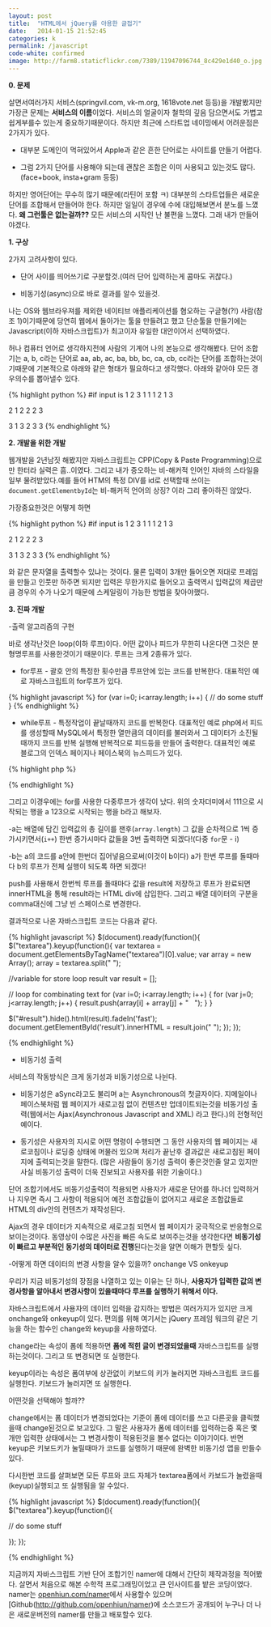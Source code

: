 ```yaml
---
layout: post
title:  "HTML에서 jQuery를 아용한 글접기"
date:   2014-01-15 21:52:45
categories: k
permalink: /javascript
code-white: confirmed
image: http://farm8.staticflickr.com/7389/11947096744_8c429e1d40_o.jpg
---
```


**0. 문제**

살면서여러가지 서비스(springvil.com, vk-m.org, 1618vote.net 등등)을 개발봤지만 가장큰 문제는 **서비스의 이름**이었다. 서비스의 얼굴이자 철학의 깊음 담으면서도 가볍고 쉽게부를수 있는게 중요하기때문이다. 하지만 최근에 스타트업 네이밍에서 어려운점은 2가지가 있다.

- 대부분 도메인이 먹혀있어서 Apple과 같은 흔한 단어로는 사이트를 만들기 어렵다.

- 그럼 2가지 단어를 사용해야 되는데 괜찮은 조합은 이미 사용되고 있는것도 많다. (face+book, insta+gram 등등)

하지만 영어단어는 무수히 많기 때문에(라틴어 포함 ㅋ) 대부분의 스타트업들은 새로운 단어를 조합해서 만들어야 한다. 하지만 일일이 경우에 수에 대입해보면서 분노를 느꼈다. **왜 그런툴은 없는걸까??** 모든 서비스의 시작인 난 불편을 느꼈다. 그래 내가 만들어야겠다.

**1. 구상**

2가지 고려사항이 있다.

- 단어 사이를 띄어쓰기로 구분할것.(여러 단어 입력하는게 콤마도 귀찮다.)

- 비동기성(async)으로 바로 결과를 알수 있을것.

나는 OS와 웹브라우져를 제외한 네이티브 애플리케이션를 혐오하는 구글형(?!) 사람(참조 1)이기때문에 당연히 웹에서 돌아가는 툴을 만들려고 했고 단순툴을 만들기에는 Javascript(이하 자바스크립트)가 최고이자 유일한 대안이어서 선택하였다.

허나 컴퓨터 언어로 생각하지전에 사람의 기계어 나의 본능으로 생각해봤다. 단어 조합기는 a, b, c라는 단어로 aa, ab, ac, ba, bb, bc, ca, cb, cc라는 단어를 조합하는것이기때문에 기본적으로 아래와 같은 형태가 필요하다고 생각했다. 아래와 같아야 모든 경우의수를 뽑아낼수 있다. 

{% highlight python %}
#if input is 1 2 3
1     1
1     2
1     3

2     1
2     2
2     3

3     1
3     2
3     3
{% endhighlight %}

**2. 개발을 위한 개발**

웹개발을 2년남짓 해봤지만 자바스크립트는 CPP(Copy & Paste Programming)으로만 한터라 실력은 흠..이였다. 
그리고 내가 증오하는 비-해커적 인어인 자바의 스타일을 일부 물려받았다.예를 들어 HTM의 특정 DIV를 id로 선택할때 쓰이는 ``document.getElementbyId``는 비-해커적 언어의 상징? 이라 그리 좋아하진 않았다.

가장중요한것은 어떻게 하면 

{% highlight python %}
#if input is 1 2 3
1     1
1     2
1     3

2     1
2     2
2     3

3     1
3     2
3     3
{% endhighlight %}

와 같은 문자열을 출력할수 있냐는 것이다. 물론 입력이 3개만 들어오면 저대로 프레임을 만들고 인풋만 하주면 되지만 입력은 무한가지로 들어오고 출력역시 입력값의 제곱만큼 경우의 수가 나오기 때문에 스케일링이 가능한 방법을 찾아야했다.

**3. 진짜 개발**

-출력 알고리즘의 구현

바로 생각난것은 loop(이하 루프)이다. 어떤 값이나 피드가 무한히 나온다면 그것은 분형명루프를 사용한것이기 때문이다. 루프는 크게 2종류가 있다.

- for루프 - 괄호 안의 특정한 횟수만큼 루프안에 있는 코드를 반복한다. 대표적인 예로 자바스크립트의 for루프가 있다.

{% highlight javascript %}
for (var i=0; i<array.length; i++) {
// do some stuff
}
{% endhighlight %}

- while루프 - 특정작업이 끝날때까지 코드를 반복한다. 대표적인 예로 php에서 피드를 생성할때 MySQL에서 특정한 열만큼의 데이터를 불러와서 그 데이터가 소진될때까지 코드를 반복 실행해 반복적으로 피드등을 만들어 출력한다. 대표적인 예로 블로그의 인덱스 페이지나 페이스북의 뉴스피드가 있다.

{% highlight php %}
<?php
while ($feed_query_array = mysqli_fetch_array($feed_query_result)) {
$feed_user = $feed_query_array['UserId'];
$feed_group = $feed_query_array['GroupId'];
$feed_text = $feed_query_array['FeedText'];
$feed_photo = $feed_query_array['FeedPhoto'];
$feed_date = $feed_query_array['CreationDate'];

?>
{% endhighlight %}

그리고 이경우에는 for를 사용한 다중루프가 생각이 났다. 위의 숫자더미에서 111으로 시작되는 행을 a 123으로 시작되는 행을 b라고 해보자.

-a는 배열에 담긴 입력값의 총 길이를 잰후(`array.length`) 그 값을 순차적으로 1씩 증가시키면서(`i++`) 한번 증가시마다 값들을 3번 출력하면 되겠다!(다중 `for`문 - i)

-b는 a의 코드를 a안에 한번더 집어넣음으로써(이것이 b이다) a가 한번 루프를 돌때마다 b의 루프가 전체 실행이 되도록 하면 되겠다!

push를 사용해서 한번씩 루프를 돌때마다 값을 result에 저장하고 루프가 완료되면 innerHTML을 통해 result라는 HTML div에 삽입한다. 그리고 배열 데이터의 구분을 comma대신에 그냥 빈 스페이스로 변경한다.

결과적으로 나온 자바스크립트 코드는 다음과 같다.

{% highlight javascript %}
$(document).ready(function(){
$("textarea").keyup(function(){
var textarea = document.getElementsByTagName("textarea")[0].value;
var array = new Array();
array = textarea.split(" ");

//variable for store loop result
var result = [];

// loop for combinating text
for (var i=0; i<array.length; i++) {
for (var j=0; j<array.length; j++) {
result.push(array[i] + array[j] + "&nbsp;&nbsp;&nbsp;");
}
}

$("#result").hide().html(result).fadeIn('fast');
document.getElementById('result').innerHTML = result.join(" ");
});
});

{% endhighlight %}

- 비동기성 출력

서비스의 작동방식은 크게 동기성과 비동기성으로 나뉜다.

- 비동기성은 aSync라고도 불리며 a는 Asynchronous의 첫글자이다. 지메일이나 페이스북처럼 웹 페이지가 새로고침 없이 컨텐츠만 업데이트되는것을 비동기성 출력(웹에서는 Ajax(Asynchronous Javascript and XML) 라고 한다.)의 전형적인 예이다.

- 동기성은 사용자의 지시로 어떤 명령이 수행되면 그 동안 사용자의 웹 페이지는 새로코침이나 로딩중 상태에 머물러 있으며 처리가 끝난후 결과값은 새로고침된 페이지에 출력되는것을 말한다. (많은 사람들이 동기성 출력이 좋은것인줄 알고 있지만 사실 비동기성 출력이 더욱 진보되고 사용자를 위한 기술이다.)

단어 조합기에서도 비동기성출력이 적용되면 사용자가 새로운 단어를 하나더 입력하거나 지우면 즉시 그 사항이 적용되어 예전 조합값들이 없어지고 새로운 조합값들로 HTML의 div안의 컨텐츠가 재작성된다.

Ajax의 경우 데이터가 지속적으로 새로고침 되면서 웹 페이지가 궁극적으로 반응형으로 보이는것이다. 동영상이 수많은 사진을 빠른 속도로 보여주는것을 생각한다면 **비동기성이 빠르고 부분적인 동기성의 데이터로 진행**된다는것을 알면 이해가 편할듯 싶다.



-어떻게 하면 데이터의 변경 사항을 알수 있을까? onchange VS onkeyup

우리가 지금 비동기성의 장점을 나열하고 있는 이유는 단 하나, **사용자가 입력한 값의 변경사항을 알아내서 변경사항이 있을때마다 루프를 실행하기 위해서 이다.**

자바스크립트에서 사용자의 데이터 입력을 감지하는 방법은 여러가지가 있지만 크게 onchange와 onkeyup이 있다. 편의를 위해 여기서는 jQuery 프레임 워크의 같은 기능을 하는 함수인 change와 keyup을 사용하였다.

change라는 속성이 폼에 적용하면 **폼에 적힌 글이 변경되었을때** 자바스크립트를 실행하는것이다. 그리고 또 변경되면 또 실행한다.

keyup이라는 속성은 폼여부에 상관없이 키보드의 키가 눌러지면 자바스크립트 코드를 실행한다. 키보드가 눌러지면 또 실행한다.

어떤것을 선택해야 할까??

change에서는 폼 데이터가 변경되었다는 기준이 폼에 데이터를 쓰고 다른곳을 클릭했을때 change된것으로 보고있다. 그 말은 사용자가 폼에 데이터를 입력하는중 혹은 몇개만 입력한 상태에서는 그 변경사항이 적용된것을 볼수 없다는 이야기이다. 반면 keyup은 키보드키가 눌릴때마가 코드를 실행하기 때문에 완벽한 비동기성 앱을 만들수 있다. 

다시한번 코드를 살펴보면 모든 루프와 코드 자체가 textarea폼에서 카보드가 눌렸을때(keyup)실행되고 또 실행됨을 알 수있다.

{% highlight javascript %}
$(document).ready(function(){
$("textarea").keyup(function(){

// do some stuff

});
});

{% endhighlight %}

지금까지 자바스크립트 기반 단어 조합기인 namer에 대해서 간단히 제작과정을 적어봤다. 살면서 처음으로 해본 수학적 프로그래밍이었고 큰 인사이트를 밭은 코딩이였다. namer는 [openhiun.com/namer](http://www.openhiun.com/namer)에서 사용할수 있으며 [Github(http://github.com/openhiun/namer)에 소스코드가 공개되어 누구나 더 나은 새로운버전의 namer를 만들고 배포할수 있다.
